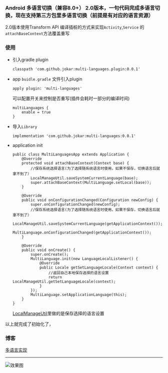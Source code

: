 ### Android 多语言切换（兼容8.0+） 2.0版本，一句代码完成多语言切换，现在支持第三方包里多语言切换（前提是有对应的语言资源）

2.0版本使用Transform API 编译插桩的方式来实现```Activity```,```Service``` 的```attachBaseContext```方法覆盖重写
### 使用
- 引入gradle plugin
    ```
    classpath 'com.github.jokar:multi-languages.plugin:0.0.1'
    ```
- app ```buidle.gradle``` 文件引入plugin
    ```
    apply plugin: 'multi-languages'
    ```
    可以配置开关来控制是否重写(插件会耗时一部分的编译时间)
    ```
    multiLanguages {
        enable = true
    }
    ```
- 导入```Library```
    ```
    implementation 'com.github.jokar:multi-languages:0.0.1'
    ```

- application init
    ```
    public class MultiLanguagesApp extends Application {
        @Override
        protected void attachBaseContext(Context base) {
            //保存系统选择语言(为了选择随系统语言时使用，如果不保存，切换语言后就拿不到了）
            LocalManageUtil.saveSystemCurrentLanguage(base);
            super.attachBaseContext(MultiLanguage.setLocal(base));
        }

        @Override
        public void onConfigurationChanged(Configuration newConfig) {
            super.onConfigurationChanged(newConfig);
            //保存系统选择语言(为了选择随系统语言时使用，如果不保存，切换语言后就拿不到了）
            LocalManageUtil.saveSystemCurrentLanguage(getApplicationContext());
            MultiLanguage.onConfigurationChanged(getApplicationContext());
        }

        @Override
        public void onCreate() {
            super.onCreate();
            MultiLanguage.init(new LanguageLocalListener() {
                @Override
                public Locale getSetLanguageLocale(Context context) {
                    //返回自己本地保存选择的语言设置
                    return LocalManageUtil.getSetLanguageLocale(context);
                }
            });
            MultiLanguage.setApplicationLanguage(this);
        }
    }
    ```

    [LocalManageUtil](./app/src/main/java/com/github/jokar/multilanguages/utils/LocalManageUtil.java)里做的是保存选择的语言设置


以上就完成了初始化了，


### 博客
[多语言实现](https://blog.csdn.net/a1018875550/article/details/79845949)


----
![效果图](https://upload-images.jianshu.io/upload_images/2001124-97c41107c687cfab.gif?imageMogr2/auto-orient/strip)